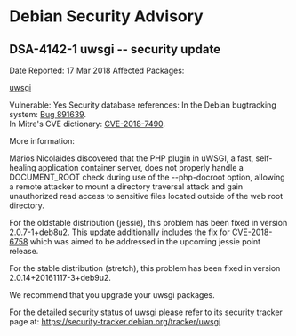 
Debian Security Advisory
========================


DSA-4142-1 uwsgi -- security update
-----------------------------------



Date Reported:
17 Mar 2018
Affected Packages:

[uwsgi](https://packages.debian.org/src:uwsgi)

Vulnerable:
Yes
Security database references:
In the Debian bugtracking system: [Bug 891639](https://bugs.debian.org/cgi-bin/bugreport.cgi?bug=891639).  
In Mitre's CVE dictionary: [CVE-2018-7490](https://security-tracker.debian.org/tracker/CVE-2018-7490).  

More information:

Marios Nicolaides discovered that the PHP plugin in uWSGI, a fast,
self-healing application container server, does not properly handle a
DOCUMENT\_ROOT check during use of the --php-docroot option, allowing a
remote attacker to mount a directory traversal attack and gain
unauthorized read access to sensitive files located outside of the web
root directory.


For the oldstable distribution (jessie), this problem has been fixed
in version 2.0.7-1+deb8u2. This update additionally includes the fix for
[CVE-2018-6758](https://security-tracker.debian.org/tracker/CVE-2018-6758) which was aimed to be addressed in the upcoming jessie
point release.


For the stable distribution (stretch), this problem has been fixed in
version 2.0.14+20161117-3+deb9u2.


We recommend that you upgrade your uwsgi packages.


For the detailed security status of uwsgi please refer to its security
tracker page at:
<https://security-tracker.debian.org/tracker/uwsgi>





